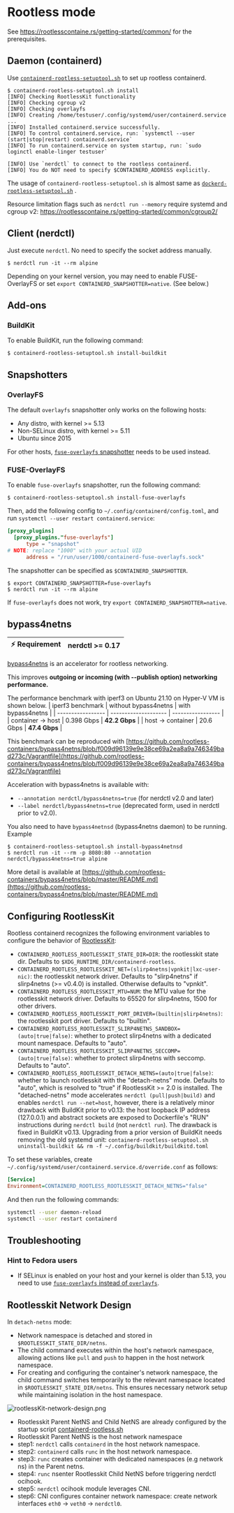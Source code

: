 # Rootless mode

See https://rootlesscontaine.rs/getting-started/common/ for the prerequisites.

## Daemon (containerd)

Use [`containerd-rootless-setuptool.sh`](../extras/rootless) to set up rootless containerd.

```console
$ containerd-rootless-setuptool.sh install
[INFO] Checking RootlessKit functionality
[INFO] Checking cgroup v2
[INFO] Checking overlayfs
[INFO] Creating /home/testuser/.config/systemd/user/containerd.service
...
[INFO] Installed containerd.service successfully.
[INFO] To control containerd.service, run: `systemctl --user (start|stop|restart) containerd.service`
[INFO] To run containerd.service on system startup, run: `sudo loginctl enable-linger testuser`

[INFO] Use `nerdctl` to connect to the rootless containerd.
[INFO] You do NOT need to specify $CONTAINERD_ADDRESS explicitly.
```

The usage of `containerd-rootless-setuptool.sh` is almost same as [`dockerd-rootless-setuptool.sh`](https://rootlesscontaine.rs/getting-started/docker/) .

Resource limitation flags such as `nerdctl run --memory` require systemd and cgroup v2: https://rootlesscontaine.rs/getting-started/common/cgroup2/

## Client (nerdctl)

Just execute `nerdctl`. No need to specify the socket address manually.

```console
$ nerdctl run -it --rm alpine
```

Depending on your kernel version, you may need to enable FUSE-OverlayFS or set `export CONTAINERD_SNAPSHOTTER=native`.
(See below.)

## Add-ons
### BuildKit
To enable BuildKit, run the following command:

```console
$ containerd-rootless-setuptool.sh install-buildkit
```

## Snapshotters

### OverlayFS

The default `overlayfs` snapshotter only works on the following hosts:
- Any distro, with kernel >= 5.13
- Non-SELinux distro, with kernel >= 5.11
- Ubuntu since 2015

For other hosts, [`fuse-overlayfs` snapshotter](https://github.com/containerd/fuse-overlayfs-snapshotter) needs to be used instead.

### FUSE-OverlayFS

To enable `fuse-overlayfs` snapshotter, run the following command:
```console
$ containerd-rootless-setuptool.sh install-fuse-overlayfs
```

Then, add the following config to `~/.config/containerd/config.toml`, and run `systemctl --user restart containerd.service`:
```toml
[proxy_plugins]
  [proxy_plugins."fuse-overlayfs"]
      type = "snapshot"
# NOTE: replace "1000" with your actual UID
      address = "/run/user/1000/containerd-fuse-overlayfs.sock"
```

The snapshotter can be specified as `$CONTAINERD_SNAPSHOTTER`.
```console
$ export CONTAINERD_SNAPSHOTTER=fuse-overlayfs
$ nerdctl run -it --rm alpine
```

If `fuse-overlayfs` does not work, try `export CONTAINERD_SNAPSHOTTER=native`.

## bypass4netns
| :zap: Requirement | nerdctl >= 0.17 |
|-------------------|-----------------|


[bypass4netns](https://github.com/rootless-containers/bypass4netns) is an accelerator for rootless networking.

This improves **outgoing or incoming (with --publish option) networking performance.**

The performance benchmark with iperf3 on Ubuntu 21.10 on Hyper-V VM is shown below.
| iperf3 benchmark  | without bypass4netns | with bypass4netns |
| ----------------- | -------------------- | ----------------- |
| container -> host | 0.398 Gbps           | **42.2 Gbps**         |
| host -> container | 20.6 Gbps             | **47.4 Gbps**         |

This benchmark can be reproduced with [https://github.com/rootless-containers/bypass4netns/blob/f009d96139e9e38ce69a2ea8a9a746349bad273c/Vagrantfile](https://github.com/rootless-containers/bypass4netns/blob/f009d96139e9e38ce69a2ea8a9a746349bad273c/Vagrantfile)

Acceleration with bypass4netns is available with:
- `--annotation nerdctl/bypass4netns=true` (for nerdctl v2.0 and later)
- `--label nerdctl/bypass4netns=true` (deprecated form, used in nerdctl prior to v2.0).

You also need to have `bypass4netnsd` (bypass4netns daemon) to be running.
Example
```console
$ containerd-rootless-setuptool.sh install-bypass4netnsd
$ nerdctl run -it --rm -p 8080:80 --annotation nerdctl/bypass4netns=true alpine
```

More detail is available at [https://github.com/rootless-containers/bypass4netns/blob/master/README.md](https://github.com/rootless-containers/bypass4netns/blob/master/README.md)

## Configuring RootlessKit

Rootless containerd recognizes the following environment variables to configure the behavior of [RootlessKit](https://github.com/rootless-containers/rootlesskit):

* `CONTAINERD_ROOTLESS_ROOTLESSKIT_STATE_DIR=DIR`: the rootlesskit state dir. Defaults to `$XDG_RUNTIME_DIR/containerd-rootless`.
* `CONTAINERD_ROOTLESS_ROOTLESSKIT_NET=(slirp4netns|vpnkit|lxc-user-nic)`: the rootlesskit network driver. Defaults to "slirp4netns" if slirp4netns (>= v0.4.0) is installed. Otherwise defaults to "vpnkit".
* `CONTAINERD_ROOTLESS_ROOTLESSKIT_MTU=NUM`: the MTU value for the rootlesskit network driver. Defaults to 65520 for slirp4netns, 1500 for other drivers.
* `CONTAINERD_ROOTLESS_ROOTLESSKIT_PORT_DRIVER=(builtin|slirp4netns)`: the rootlesskit port driver. Defaults to "builtin".
* `CONTAINERD_ROOTLESS_ROOTLESSKIT_SLIRP4NETNS_SANDBOX=(auto|true|false)`: whether to protect slirp4netns with a dedicated mount namespace. Defaults to "auto".
* `CONTAINERD_ROOTLESS_ROOTLESSKIT_SLIRP4NETNS_SECCOMP=(auto|true|false)`: whether to protect slirp4netns with seccomp. Defaults to "auto".
* `CONTAINERD_ROOTLESS_ROOTLESSKIT_DETACH_NETNS=(auto|true|false)`: whether to launch rootlesskit with the "detach-netns" mode.
  Defaults to "auto", which is resolved to "true" if RootlessKit >= 2.0 is installed.
  The "detached-netns" mode accelerates `nerdctl (pull|push|build)` and enables `nerdctl run --net=host`,
  however, there is a relatively minor drawback with BuildKit prior to v0.13:
  the host loopback IP address (127.0.0.1) and abstract sockets are exposed to Dockerfile's "RUN" instructions during `nerdctl build` (not `nerdctl run`).
  The drawback is fixed in BuildKit v0.13. Upgrading from a prior version of BuildKit needs removing the old systemd unit:
  `containerd-rootless-setuptool.sh uninstall-buildkit && rm -f ~/.config/buildkit/buildkitd.toml`

To set these variables, create `~/.config/systemd/user/containerd.service.d/override.conf` as follows:
```ini
[Service]
Environment=CONTAINERD_ROOTLESS_ROOTLESSKIT_DETACH_NETNS="false"
```

And then run the following commands:
```bash
systemctl --user daemon-reload
systemctl --user restart containerd
```

## Troubleshooting

### Hint to Fedora users
- If SELinux is enabled on your host and your kernel is older than 5.13, you need to use [`fuse-overlayfs` instead of `overlayfs`](#fuse-overlayfs).

## Rootlesskit Network Design

In `detach-netns` mode:

- Network namespace is detached and stored in `$ROOTLESSKIT_STATE_DIR/netns`.
- The child command executes within the host's network namespace, allowing actions like `pull` and `push` to happen in the host network namespace.
- For creating and configuring the container's network namespace, the child command switches temporarily to the relevant namespace located in `$ROOTLESSKIT_STATE_DIR/netns`. This ensures necessary network setup while maintaining isolation in the host namespace.

![rootlessKit-network-design.png](images/rootlessKit-network-design.png)

- Rootlesskit Parent NetNS and Child NetNS are already configured by the startup script [containerd-rootless.sh](https://github.com/containerd/nerdctl/blob/main/extras/rootless/containerd-rootless.sh)
- Rootlesskit Parent NetNS is the host network namespace
- step1: `nerdctl` calls `containerd` in the host network namespace.
- step2: `containerd` calls `runc` in the host network namespace.
- step3: `runc` creates container with dedicated namespaces (e.g network ns) in the Parent netns.
- step4: `runc` nsenter Rootlesskit Child NetNS before triggering nerdctl ocihook.
- step5: `nerdctl` ocihook module leverages CNI.
- step6: CNI configures container network namespace: create network interfaces `eth0` -> `veth0` -> `nerdctl0`.
